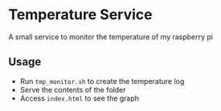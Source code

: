 # Temperature Service

A small service to monitor the temperature of my raspberry pi

## Usage

- Run `tmp_monitor.sh` to create the temperature log
- Serve the contents of the folder
- Access `index.html` to see the graph
